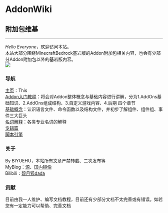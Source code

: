 # **AddonWiki**  
## **附加包维基**    
*****
*Hello Everyone*，欢迎访问本站。  
本站大部分围绕MinecraftBedrock基岩版的Addon附加包相关内容，也会有少部分Addon附加包以外的基岩版内容。  
![](https://img.imgdb.cn/item/60138c2d3ffa7d37b336b383.png)  

### **导航**  
[主页]()：This  
[Addon入门教程]()：将会对Addon整体概念与基础内容进行讲解，分为1.AddOns基础知识、2.AddOns组成结构、3.自定义游戏内容、4.后期 四个章节  
[基础概念]()：认识语言文件、命令函数以及结构文件，并初步了解组件、组件组、事件三大巨头  
[名词解释]()：各类专业名词的解释  
[专辑篇]()  
[脚本引擎]()  

### **关于**  
By BIYUEHU，本站所有文章严禁转载、二次发布等  
MyBlog：[源](https://biyuehu.github.io)、[国内镜像](https://biyuehu.gitee.io)  
Bilibili：[碧月狐dada](https://space.bilibili.com/293767574)  

### **贡献**  
目前由我一人维护、编写文档教程，目前还有少部分文档不太完善或有错误。如若您有一定能力可以帮助、完善文档  
